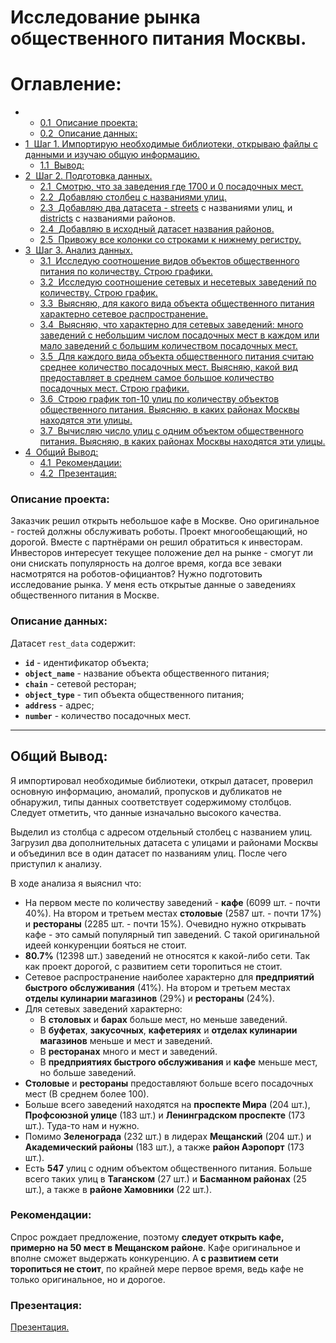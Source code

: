 # Исследование рынка общественного питания Москвы.

<h1>Оглавление:<span class="tocSkip"></span></h1>
<div class="toc"><ul class="toc-item"><li><ul class="toc-item"><li><span><a href="#Описание-проекта:" data-toc-modified-id="Описание-проекта:-0.1"><span class="toc-item-num">0.1&nbsp;&nbsp;</span>Описание проекта:</a></span></li><li><span><a href="#Описание-данных:" data-toc-modified-id="Описание-данных:-0.2"><span class="toc-item-num">0.2&nbsp;&nbsp;</span>Описание данных:</a></span></li></ul></li><li><span><a href="#Шаг-1.-Импортирую-необходимые-библиотеки,-открываю-файлы-с-данными-и-изучаю-общую-информацию." data-toc-modified-id="Шаг-1.-Импортирую-необходимые-библиотеки,-открываю-файлы-с-данными-и-изучаю-общую-информацию.-1"><span class="toc-item-num">1&nbsp;&nbsp;</span>Шаг 1. Импортирую необходимые библиотеки, открываю файлы с данными и изучаю общую информацию.</a></span><ul class="toc-item"><li><span><a href="#Вывод:" data-toc-modified-id="Вывод:-1.1"><span class="toc-item-num">1.1&nbsp;&nbsp;</span>Вывод:</a></span></li></ul></li><li><span><a href="#Шаг-2.-Подготовка-данных." data-toc-modified-id="Шаг-2.-Подготовка-данных.-2"><span class="toc-item-num">2&nbsp;&nbsp;</span>Шаг 2. Подготовка данных.</a></span><ul class="toc-item"><li><span><a href="#Смотрю,-что-за-заведения-где-1700-и-0-посадочных-мест." data-toc-modified-id="Смотрю,-что-за-заведения-где-1700-и-0-посадочных-мест.-2.1"><span class="toc-item-num">2.1&nbsp;&nbsp;</span>Смотрю, что за заведения где 1700 и 0 посадочных мест.</a></span></li><li><span><a href="#Добавляю-столбец-с-названиями-улиц." data-toc-modified-id="Добавляю-столбец-с-названиями-улиц.-2.2"><span class="toc-item-num">2.2&nbsp;&nbsp;</span>Добавляю столбец с названиями улиц.</a></span></li><li><span><a href="#Добавляю-два-датасета---streets-с-названиями-улиц,-и-districts-с-названиями-районов." data-toc-modified-id="Добавляю-два-датасета---streets-с-названиями-улиц,-и-districts-с-названиями-районов.-2.3"><span class="toc-item-num">2.3&nbsp;&nbsp;</span>Добавляю два датасета - <a href="https://data.mos.ru/classifier/2044?pageNumber=3&amp;versionNumber=1&amp;releaseNumber=33" rel="nofollow" target="_blank">streets</a> с названиями улиц, и <a href="https://data.mos.ru/classifier/2039?pageNumber=5&amp;versionNumber=1&amp;releaseNumber=5" rel="nofollow" target="_blank">districts</a> с названиями районов.</a></span></li><li><span><a href="#Добавляю-в-исходный-датасет-названия-районов." data-toc-modified-id="Добавляю-в-исходный-датасет-названия-районов.-2.4"><span class="toc-item-num">2.4&nbsp;&nbsp;</span>Добавляю в исходный датасет названия районов.</a></span></li><li><span><a href="#Привожу-все-колонки-со-строками-к-нижнему-регистру." data-toc-modified-id="Привожу-все-колонки-со-строками-к-нижнему-регистру.-2.5"><span class="toc-item-num">2.5&nbsp;&nbsp;</span>Привожу все колонки со строками к нижнему регистру.</a></span></li></ul></li><li><span><a href="#Шаг-3.-Анализ-данных." data-toc-modified-id="Шаг-3.-Анализ-данных.-3"><span class="toc-item-num">3&nbsp;&nbsp;</span>Шаг 3. Анализ данных.</a></span><ul class="toc-item"><li><span><a href="#Исследую-соотношение-видов-объектов-общественного-питания-по-количеству.-Строю-графики." data-toc-modified-id="Исследую-соотношение-видов-объектов-общественного-питания-по-количеству.-Строю-графики.-3.1"><span class="toc-item-num">3.1&nbsp;&nbsp;</span>Исследую соотношение видов объектов общественного питания по количеству. Строю графики.</a></span></li><li><span><a href="#Исследую-соотношение-сетевых-и-несетевых-заведений-по-количеству.-Строю-график." data-toc-modified-id="Исследую-соотношение-сетевых-и-несетевых-заведений-по-количеству.-Строю-график.-3.2"><span class="toc-item-num">3.2&nbsp;&nbsp;</span>Исследую соотношение сетевых и несетевых заведений по количеству. Строю график.</a></span></li><li><span><a href="#Выясняю,-для-какого-вида-объекта-общественного-питания-характерно-сетевое-распространение." data-toc-modified-id="Выясняю,-для-какого-вида-объекта-общественного-питания-характерно-сетевое-распространение.-3.3"><span class="toc-item-num">3.3&nbsp;&nbsp;</span>Выясняю, для какого вида объекта общественного питания характерно сетевое распространение.</a></span></li><li><span><a href="#Выясняю,-что-характерно-для-сетевых-заведений:-много-заведений-с-небольшим-числом-посадочных-мест-в-каждом-или-мало-заведений-с-большим-количеством-посадочных-мест." data-toc-modified-id="Выясняю,-что-характерно-для-сетевых-заведений:-много-заведений-с-небольшим-числом-посадочных-мест-в-каждом-или-мало-заведений-с-большим-количеством-посадочных-мест.-3.4"><span class="toc-item-num">3.4&nbsp;&nbsp;</span>Выясняю, что характерно для сетевых заведений: много заведений с небольшим числом посадочных мест в каждом или мало заведений с большим количеством посадочных мест.</a></span></li><li><span><a href="#Для-каждого-вида-объекта-общественного-питания-считаю-среднее-количество-посадочных-мест.-Выясняю,-какой-вид-предоставляет-в-среднем-самое-большое-количество-посадочных-мест.-Строю-графики." data-toc-modified-id="Для-каждого-вида-объекта-общественного-питания-считаю-среднее-количество-посадочных-мест.-Выясняю,-какой-вид-предоставляет-в-среднем-самое-большое-количество-посадочных-мест.-Строю-графики.-3.5"><span class="toc-item-num">3.5&nbsp;&nbsp;</span>Для каждого вида объекта общественного питания считаю среднее количество посадочных мест. Выясняю, какой вид предоставляет в среднем самое большое количество посадочных мест. Строю графики.</a></span></li><li><span><a href="#Строю-график-топ-10-улиц-по-количеству-объектов-общественного-питания.-Выясняю,-в-каких-районах-Москвы-находятся-эти-улицы." data-toc-modified-id="Строю-график-топ-10-улиц-по-количеству-объектов-общественного-питания.-Выясняю,-в-каких-районах-Москвы-находятся-эти-улицы.-3.6"><span class="toc-item-num">3.6&nbsp;&nbsp;</span>Строю график топ-10 улиц по количеству объектов общественного питания. Выясняю, в каких районах Москвы находятся эти улицы.</a></span></li><li><span><a href="#Вычисляю-число-улиц-с-одним-объектом-общественного-питания.-Выясняю,-в-каких-районах-Москвы-находятся-эти-улицы." data-toc-modified-id="Вычисляю-число-улиц-с-одним-объектом-общественного-питания.-Выясняю,-в-каких-районах-Москвы-находятся-эти-улицы.-3.7"><span class="toc-item-num">3.7&nbsp;&nbsp;</span>Вычисляю число улиц с одним объектом общественного питания. Выясняю, в каких районах Москвы находятся эти улицы.</a></span></li></ul></li><li><span><a href="#Общий-Вывод:" data-toc-modified-id="Общий-Вывод:-4"><span class="toc-item-num">4&nbsp;&nbsp;</span>Общий Вывод:</a></span><ul class="toc-item"><li><span><a href="#Рекомендации:" data-toc-modified-id="Рекомендации:-4.1"><span class="toc-item-num">4.1&nbsp;&nbsp;</span>Рекомендации:</a></span></li><li><span><a href="#Презентация:" data-toc-modified-id="Презентация:-4.2"><span class="toc-item-num">4.2&nbsp;&nbsp;</span>Презентация:</a></span></li></ul></li></ul></div>

### Описание проекта:
Заказчик решил открыть небольшое кафе в Москве. Оно оригинальное - гостей должны обслуживать роботы. Проект многообещающий, но дорогой. Вместе с партнёрами он решил обратиться к инвесторам. Инвесторов интересует текущее положение дел на рынке - смогут ли они снискать популярность на долгое время, когда все зеваки насмотрятся на роботов-официантов?
Нужно подготовить исследование рынка. У меня есть открытые данные о заведениях общественного питания в Москве.

### Описание данных:
Датасет `rest_data` содержит:
- **`id`** - идентификатор объекта;
- **`object_name`** - название объекта общественного питания;
- **`chain`** - сетевой ресторан;
- **`object_type`** - тип объекта общественного питания;
- **`address`** - адрес;
- **`number`** - количество посадочных мест.
***
## Общий Вывод:
Я импортировал необходимые библиотеки, открыл датасет, проверил основную информацию, аномалий, пропусков и дубликатов не обнаружил, типы данных соответствует содержимому столбцов. Следует отметить, что данные изначально высокого качества.

Выделил из столбца с адресом отдельный столбец с названием улиц. Загрузил два дополнительных датасета с улицами и районами Москвы и объединил все в один датасет по названиям улиц. После чего приступил к анализу.

В ходе анализа я выяснил что:
- На первом месте по количеству заведений - **кафе** (6099 шт. - почти 40%). На втором и третьем местах **столовые** (2587 шт. - почти 17%) и **рестораны** (2285 шт. - почти 15%). Очевидно нужно открывать кафе - это самый популярный тип заведений. С такой оригинальной идеей конкуренции бояться не стоит. 
- **80.7%** (12398 шт.) заведений не относятся к какой-либо сети. Так как проект дорогой, с развитием сети торопиться не стоит. 
- Сетевое распространение наиболее характерно для **предприятий быстрого обслуживания** (41%). На втором и третьем местах **отделы кулинарии магазинов** (29%) и **рестораны** (24%).
- Для сетевых заведений характерно:
    - В **столовых** и **барах** больше мест, но меньше заведений. 
    - В **буфетах**, **закусочных**, **кафетериях** и **отделах кулинарии магазинов** меньше и мест и заведений. 
    - В **ресторанах** много и мест и заведений. 
    - В **предприятиях быстрого обслуживания** и **кафе** меньше мест, но больше заведений.
- **Столовые** и **рестораны** предоставляют больше всего посадочных мест (В среднем более 100).
- Больше всего заведений находятся на **проспекте Мира** (204 шт.), **Профсоюзной улице** (183 шт.) и **Ленинградском проспекте** (173 шт.). Туда-то нам и нужно.
- Помимо **Зеленограда** (232 шт.) в лидерах **Мещанский** (204 шт.) и **Aкадемический районы** (183 шт.), а также **район Аэропорт** (173 шт.).
- Есть **547** улиц с одним объектом общественного питания. Больше всего таких улиц в **Таганском** (27 шт.) и **Басманном районах** (25 шт.), а также в **районе Хамовники** (22 шт.).

### Рекомендации:
Спрос рождает предложение, поэтому **следует открыть кафе, примерно на 50 мест в Мещанском районе**. Кафе оригинальное и вполне сможет выдержать конкуренцию. А **с развитием сети торопиться не стоит**, по крайней мере первое время, ведь кафе не только оригинальное, но и дорогое.

### Презентация:
[Презентация.](https://disk.yandex.ru/i/ed-AUoEPoAu8bg)
